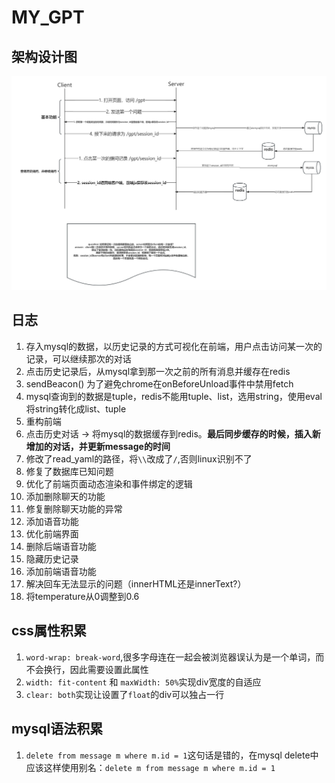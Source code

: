 # MY_GPT

## 架构设计图

![架构设计图](static/img/my_gpt.jpg)

## 日志

1. 存入mysql的数据，以历史记录的方式可视化在前端，用户点击访问某一次的记录，可以继续那次的对话
2. 点击历史记录后，从mysql拿到那一次之前的所有消息并缓存在redis
3. sendBeacon() 为了避免chrome在onBeforeUnload事件中禁用fetch
4. mysql查询到的数据是tuple，redis不能用tuple、list，选用string，使用eval将string转化成list、tuple
5. 重构前端
6. 点击历史对话 -> 将mysql的数据缓存到redis。**最后同步缓存的时候，插入新增加的对话，并更新message的时间**
7. 修改了read_yaml的路径，将`\\`改成了`/`,否则linux识别不了
8. 修复了数据库已知问题
9. 优化了前端页面动态渲染和事件绑定的逻辑
10. 添加删除聊天的功能
11. 修复删除聊天功能的异常
12. 添加语音功能
13. 优化前端界面
14. 删除后端语音功能
15. 隐藏历史记录
16. 添加前端语音功能
17. 解决回车无法显示的问题（innerHTML还是innerText?）
18. 将temperature从0调整到0.6

## css属性积累

1. `word-wrap: break-word`,很多字母连在一起会被浏览器误认为是一个单词，而不会换行，因此需要设置此属性
2. `width: fit-content` 和 `maxWidth: 50%`实现div宽度的自适应
3. `clear: both`实现让设置了`float`的div可以独占一行

## mysql语法积累
1. `delete from message m where m.id = 1`这句话是错的，在mysql delete中应该这样使用别名：`delete m from message m where m.id = 1`